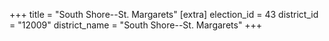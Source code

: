 +++
title = "South Shore--St. Margarets"
[extra]
election_id = 43
district_id = "12009"
district_name = "South Shore--St. Margarets"
+++
